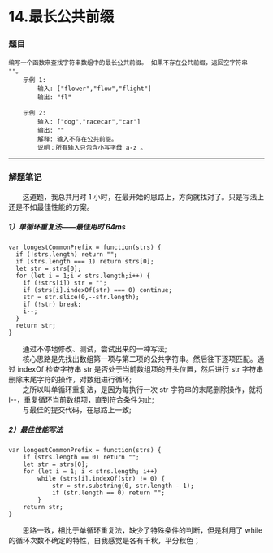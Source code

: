 # 14.最长公共前缀

### 题目

    编写一个函数来查找字符串数组中的最长公共前缀。 如果不存在公共前缀，返回空字符串 ""。
        示例 1:
            输入: ["flower","flow","flight"]
            输出: "fl"

        示例 2:
            输入: ["dog","racecar","car"]
            输出: ""
            解释: 输入不存在公共前缀。
            说明：所有输入只包含小写字母 a-z 。

---

### 解题笔记

&nbsp;&nbsp;&nbsp;&nbsp;&nbsp;&nbsp;&nbsp;这道题，我总共用时 1 小时，在最开始的思路上，方向就找对了。只是写法上还是不如最佳性能的方案。

##### 1）单循环重复法——最佳用时 64ms

```
var longestCommonPrefix = function(strs) {
  if (!strs.length) return "";
  if (strs.length === 1) return strs[0];
  let str = strs[0];
  for (let i = 1;i < strs.length;i++) {
    if (!strs[i]) str = "";
    if (strs[i].indexOf(str) === 0) continue;
    str = str.slice(0,--str.length);
    if (!str) break;
    i--;
  }
  return str;
}
```

&nbsp;&nbsp;&nbsp;&nbsp;&nbsp;&nbsp;&nbsp;通过不停地修改、测试，尝试出来的一种写法;<br>
&nbsp;&nbsp;&nbsp;&nbsp;&nbsp;&nbsp;&nbsp;核心思路是先找出数组第一项与第二项的公共字符串。然后往下逐项匹配。通过 indexOf 检查字符串 str 是否处于当前数组项的开头位置，然后进行 str 字符串删除末尾字符的操作，对数组进行循环;<br>
&nbsp;&nbsp;&nbsp;&nbsp;&nbsp;&nbsp;&nbsp;之所以叫单循环重复法，是因为每执行一次 str 字符串的末尾删除操作，就将 i--，重复循环当前数组项，直到符合条件为止;<br>
&nbsp;&nbsp;&nbsp;&nbsp;&nbsp;&nbsp;&nbsp;与最佳的提交代码，在思路上一致;

##### 2）最佳性能写法

```
var longestCommonPrefix = function(strs) {
    if (strs.length == 0) return "";
    let str = strs[0];
    for (let i = 1; i < strs.length; i++)
        while (strs[i].indexOf(str) != 0) {
            str = str.substring(0, str.length - 1);
            if (str.length == 0) return "";
        }
    return str;
}
```

&nbsp;&nbsp;&nbsp;&nbsp;&nbsp;&nbsp;&nbsp;思路一致，相比于单循环重复法，缺少了特殊条件的判断，但是利用了 while 的循环次数不确定的特性，自我感觉是各有千秋，平分秋色；
